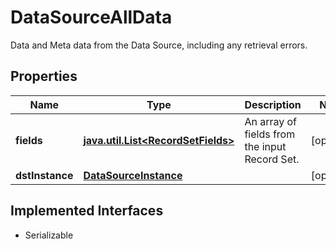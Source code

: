 

# DataSourceAllData

Data and Meta data from the Data Source, including any retrieval errors.

## Properties

Name | Type | Description | Notes
------------ | ------------- | ------------- | -------------
**fields** | [**java.util.List&lt;RecordSetFields&gt;**](RecordSetFields.md) | An array of fields from the input Record Set. |  [optional]
**dstInstance** | [**DataSourceInstance**](DataSourceInstance.md) |  |  [optional]


## Implemented Interfaces

* Serializable


